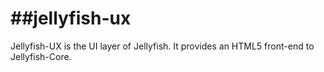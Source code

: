##jellyfish-ux
============

Jellyfish-UX is the UI layer of Jellyfish.  It provides an HTML5 front-end to
Jellyfish-Core.